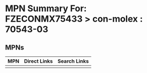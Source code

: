 



# MPN Summary For: FZECONMX75433 > con-molex : 70543-03

## MPNs
  

|MPN|Direct Links|Search Links|
| :--- | :--- | :--- |
||||
